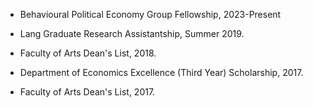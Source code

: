 - Behavioural Political Economy Group Fellowship, 2023-Present

- Lang Graduate Research Assistantship, Summer 2019.

- Faculty of Arts Dean's List, 2018.

- Department of Economics Excellence (Third Year) Scholarship, 2017.

- Faculty of Arts Dean's List, 2017.

